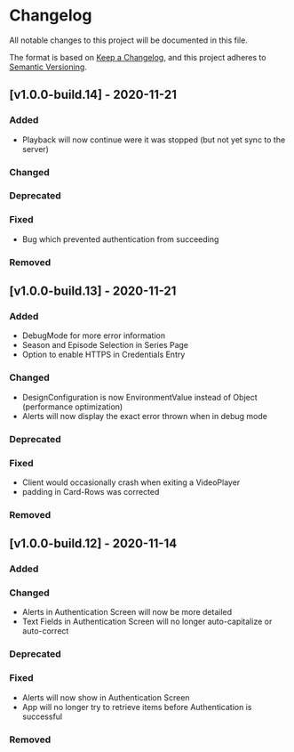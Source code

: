 # Changelog
All notable changes to this project will be documented in this file.

The format is based on [Keep a Changelog](https://keepachangelog.com/en/1.0.0/),
and this project adheres to [Semantic Versioning](https://semver.org/spec/v2.0.0.html).

## [v1.0.0-build.14] - 2020-11-21
### Added
- Playback will now continue were it was stopped (but not yet sync to the server)
### Changed
### Deprecated
### Fixed
- Bug which prevented authentication from succeeding
### Removed

## [v1.0.0-build.13] - 2020-11-21
### Added
- DebugMode for more error information
- Season and Episode Selection in Series Page
- Option to enable HTTPS in Credentials Entry
### Changed
- DesignConfiguration is now EnvironmentValue instead of Object (performance optimization)
- Alerts will now display the exact error thrown when in debug mode
### Deprecated
### Fixed
- Client would occasionally crash when exiting a VideoPlayer
- padding in Card-Rows was corrected
### Removed


## [v1.0.0-build.12] - 2020-11-14
### Added
### Changed
- Alerts in Authentication Screen will now be more detailed
- Text Fields in Authentication Screen will no longer auto-capitalize or auto-correct
### Deprecated
### Fixed
- Alerts will now show in Authentication Screen
- App will no longer try to retrieve items before Authentication is successful
### Removed
